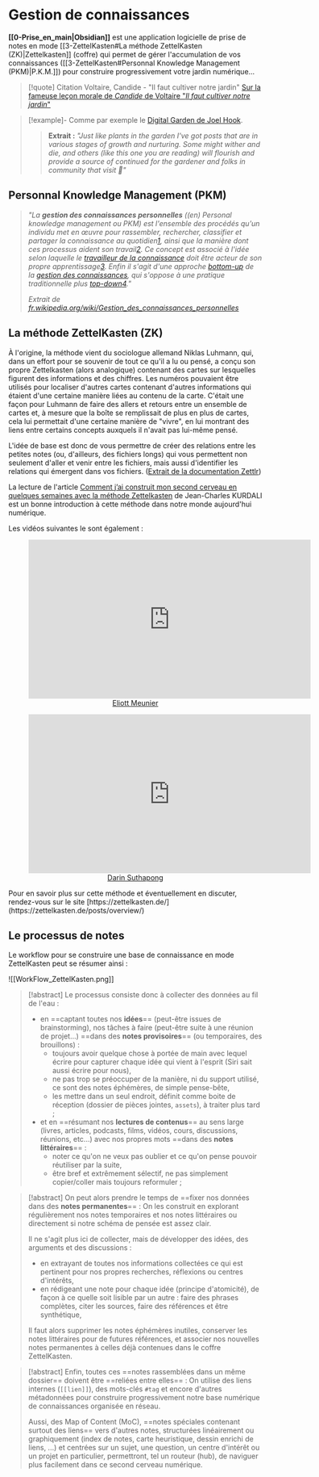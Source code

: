 # Gestion de connaissances

**[[0-Prise_en_main|Obsidian]]** est une application logicielle de prise de notes en mode [[3-ZettelKasten#La méthode ZettelKasten (ZK)|Zettelkasten]] (coffre) qui permet de gérer l'accumulation de vos connaissances ([[3-ZettelKasten#Personnal Knowledge Management (PKM)|P.K.M.]]) pour construire progressivement votre jardin numérique...

>[!quote] Citation
> Voltaire, Candide - "Il faut cultiver notre jardin"
> [Sur la fameuse leçon morale de _Candide_ de Voltaire "_Il faut cultiver notre jardin_"](http://www.teheran.ir/spip.php?article1843#forum27642)

> [!example]- Comme par exemple le [Digital Garden de Joel Hook](https://joelhooks.com/digital-garden).
> >**Extrait :**
> >_"Just like plants in the garden I've got posts that are in various stages of growth and nurturing. Some might wither and die, and others (like this one you are reading) will flourish and provide a source of continued for the gardener and folks in community that visit 👋"_

## Personnal Knowledge Management (PKM) 

> _"La **gestion des connaissances personnelles** ((en) Personal knowledge management ou PKM) est l'ensemble des procédés qu'un individu met en œuvre pour rassembler, rechercher, classifier et partager la connaissance au quotidien[1](https://fr.wikipedia.org/wiki/Gestion_des_connaissances_personnelles#cite_note-1), ainsi que la manière dont ces processus aident son travail[2](https://fr.wikipedia.org/wiki/Gestion_des_connaissances_personnelles#cite_note-2). Ce concept est associé à l'idée selon laquelle le [travailleur de la connaissance](https://fr.wikipedia.org/wiki/Travailleur_de_la_connaissance "Travailleur de la connaissance") doit être acteur de son propre apprentissage[3](https://fr.wikipedia.org/wiki/Gestion_des_connaissances_personnelles#cite_note-3). Enfin il s'agit d'une approche [bottom-up](https://fr.wikipedia.org/wiki/Bottom-up "Bottom-up") de la [gestion des connaissances](https://fr.wikipedia.org/wiki/Gestion_des_connaissances "Gestion des connaissances"), qui s'oppose à une pratique traditionnelle plus [top-down](https://fr.wikipedia.org/wiki/Top-down "Top-down")[4](https://fr.wikipedia.org/wiki/Gestion_des_connaissances_personnelles#cite_note-4)."_
>
>_Extrait de [fr.wikipedia.org/wiki/Gestion_des_connaissances_personnelles](https://fr.wikipedia.org/wiki/Gestion_des_connaissances_personnelles)_

## La méthode ZettelKasten (ZK)

À l'origine, la méthode vient du sociologue allemand Niklas Luhmann, qui, dans un effort pour se souvenir de tout ce qu'il a lu ou pensé, a conçu son propre Zettelkasten (alors analogique) contenant des cartes sur lesquelles figurent des informations et des chiffres. Les numéros pouvaient être utilisés pour localiser d'autres cartes contenant d'autres informations qui étaient d'une certaine manière liées au contenu de la carte. C'était une façon pour Luhmann de faire des allers et retours entre un ensemble de cartes et, à mesure que la boîte se remplissait de plus en plus de cartes, cela lui permettait d'une certaine manière de "vivre", en lui montrant des liens entre certains concepts auxquels il n'avait pas lui-même pensé.

L'idée de base est donc de vous permettre de créer des relations entre les petites notes (ou, d'ailleurs, des fichiers longs) qui vous permettent non seulement d'aller et venir entre les fichiers, mais aussi d'identifier les relations qui émergent dans vos fichiers. ([Extrait de la documentation Zettlr](https://docs.zettlr.com/fr/academic/zkn-method/#la-methode-zettelkasten-coffre))

La lecture de l'article [Comment j’ai construit mon second cerveau en quelques semaines avec la méthode Zettelkasten](https://jeancharleskurdali.com/comment-jai-construit-mon-second-cerveau-en-moins-dun-mois-zettelkasten/) de Jean-Charles KURDALI est un bonne introduction à cette méthode dans notre monde aujourd'hui numérique.

Les vidéos suivantes le sont également :
<center><figure><iframe width="560" height="315" src="https://www.youtube-nocookie.com/embed/pKgEt4rLld4" title="YouTube video player" frameborder="0" allow="accelerometer; autoplay; clipboard-write; encrypted-media; gyroscope; picture-in-picture" allowfullscreen></iframe><figcaption><a href="https://www.youtube.com/c/EliottMeunier" target="_blank">Eliott Meunier</a></figcaption></figure></center>
<center><figure><iframe width="560" height="315" src="https://www.youtube-nocookie.com/embed/Q2zY7l2tzoQ" title="YouTube video player" frameborder="0" allow="accelerometer; autoplay; clipboard-write; encrypted-media; gyroscope; picture-in-picture" allowfullscreen></iframe><figcaption><a href="https://www.youtube.com/channel/UCdoxG0PYUF9GzTZN_nl42iA" target="_blank">Darin Suthapong</a></figcaption></figure></center>
Pour en savoir plus sur cette méthode et éventuellement en discuter, rendez-vous sur le site [https://zettelkasten.de/](https://zettelkasten.de/posts/overview/)

## Le processus de notes 

Le workflow pour se construire une base de connaissance en mode ZettelKasten peut se résumer ainsi :

![[WorkFlow_ZettelKasten.png]]

>[!abstract] Le processus consiste donc à collecter des données au fil de l'eau :
>- en ==captant toutes nos **idées**== (peut-être issues de brainstorming), nos tâches à faire (peut-être suite à une réunion de projet...) ==dans des **notes provisoires**== (ou temporaires, des brouillons) :
>	-  toujours avoir quelque chose à portée de main avec lequel écrire pour capturer chaque idée qui vient à l'esprit (Siri sait aussi écrire pour nous),
>	-  ne pas trop se préoccuper de la manière, ni du support utilisé, ce sont des notes éphémères, de simple pense-bête,
>	-  les mettre dans un seul endroit, définit comme boite de réception (dossier de pièces jointes, `assets`), à traiter plus tard ;
>- et en ==résumant nos **lectures de contenus**== au sens large (livres, articles, podcasts, films, vidéos, cours, discussions, réunions, etc...) avec nos propres mots ==dans des **notes littéraires**== :
>	- noter ce qu'on ne veux pas oublier et ce qu'on pense pouvoir réutiliser par la suite,
>	- être bref et extrêmement sélectif, ne pas simplement copier/coller mais toujours reformuler ;

>[!abstract] On peut alors prendre le temps de ==fixer nos données dans des **notes permanentes**== :
>  On les construit en explorant régulièrement nos notes temporaires et nos notes littéraires ou directement si notre schéma de pensée est assez clair. 
>  
>  Il ne s'agit plus ici de collecter, mais de développer des idées, des arguments et des discussions :
> - en extrayant de toutes nos informations collectées ce qui est pertinent pour nos propres recherches, réflexions ou centres d'intérêts,
> - en rédigeant une note pour chaque idée (principe d'atomicité), de façon à ce quelle soit lisible par un autre : faire des phrases complètes, citer les sources, faire des références et être synthétique,
>
> Il faut alors supprimer les notes éphémères inutiles, conserver les notes littéraires pour de futures références, et associer nos nouvelles notes permanentes à celles déjà contenues dans le coffre ZettelKasten.

> [!abstract] Enfin, toutes ces ==notes rassemblées dans un même dossier== doivent être ==reliées entre elles== :
> On utilise des liens internes (`[[lien]]`), des mots-clés `#tag` et encore d'autres métadonnées pour construire progressivement notre base numérique de connaissances organisée en réseau.
> 
>Aussi, des Map of Content (MoC), ==notes spéciales contenant surtout des liens== vers d'autres notes, structurées linéairement ou graphiquement (index de notes, carte heuristique, dessin enrichi de liens, ...) et centrées sur un sujet, une question, un centre d'intérêt ou un projet en particulier, permettront, tel un routeur (hub), de naviguer plus facilement dans ce second cerveau numérique.



